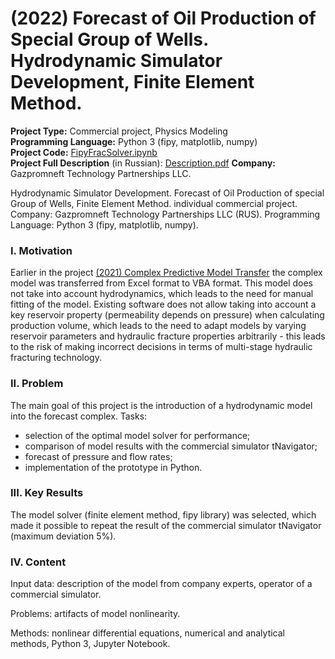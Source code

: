 # (2022) Forecast of Oil Production of Special Group of Wells. Hydrodynamic Simulator Development, Finite Element Method.
**Project Type:** Commercial project, Physics Modeling  
**Programming Language:** Python 3 (fipy, matplotlib, numpy)  
**Project Сode:**  [FipyFracSolver.ipynb](https://github.com/ResearchMachine/commercial-project-hydrodynamic-in-predictive-complex/blob/main/FipyFracSolver.ipynb)  
**Project Full Description** (in Russian):  [Description.pdf](https://github.com/ResearchMachine/commercial-project-hydrodynamic-in-predictive-complex/blob/main/Description.pdf)
**Company:**  Gazpromneft Technology Partnerships LLC. 


Hydrodynamic Simulator Development. Forecast of Oil Production of special Group of Wells, Finite Element Method.
individual commercial project. Company: Gazpromneft Technology Partnerships LLC (RUS). Programming Language: Python 3 (fipy, matplotlib, numpy).

### I. Motivation
Earlier in the project [(2021) Complex Predictive Model Transfer](https://github.com/ResearchMachine/commercial-project-parcing-of-predictive-complex) the complex model was transferred from Excel format to VBA format. This model does not take into account hydrodynamics, which leads to the need for manual fitting of the model.
Existing software does not allow taking into account a key reservoir property (permeability depends on pressure) when calculating production volume, which leads to the need to adapt models by varying reservoir parameters and hydraulic fracture properties arbitrarily - this leads to the risk of making incorrect decisions in terms of multi-stage hydraulic fracturing technology.

### II. Problem
The main goal of this project is the introduction of a hydrodynamic model into the forecast complex.
Tasks:
* selection of the optimal model solver for performance;  
* comparison of model results with the commercial simulator tNavigator;  
* forecast of pressure and flow rates;  
* implementation of the prototype in Python.  

### III. Key Results 
The model solver (finite element method, fipy library) was selected, which made it possible to repeat the result of the commercial simulator tNavigator (maximum deviation 5%).


### IV. Content



Input data: description of the model from company experts, operator of a commercial simulator.

Problems: artifacts of model nonlinearity.

Methods: nonlinear differential equations, numerical and analytical methods, Python 3, Jupyter Notebook.



